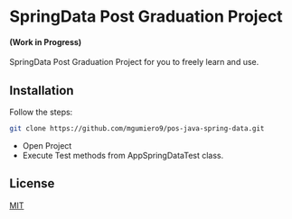 # SpringData Post Graduation Project
#### (Work in Progress)

SpringData Post Graduation Project for you to freely learn and use.

## Installation

Follow the steps:

```bash
git clone https://github.com/mgumiero9/pos-java-spring-data.git
```
* Open Project
* Execute Test methods from AppSpringDataTest class.

## License
[MIT](https://choosealicense.com/licenses/mit/)